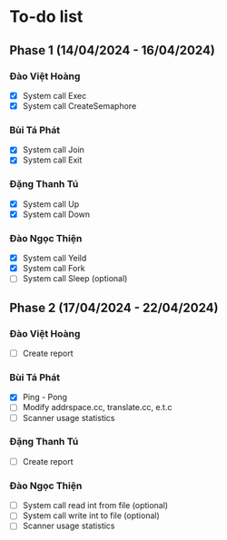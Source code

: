 # To-do list

## Phase 1 (14/04/2024 - 16/04/2024)

### Đào Việt Hoàng
- [x] System call Exec
- [x] System call CreateSemaphore

### Bùi Tá Phát
- [x] System call Join
- [x] System call Exit

### Đặng Thanh Tú
- [x] System call Up
- [x] System call Down

### Đào Ngọc Thiện
- [x] System call Yeild
- [x] System call Fork
- [ ] System call Sleep (optional)

## Phase 2 (17/04/2024 - 22/04/2024)

### Đào Việt Hoàng
- [ ] Create report

### Bùi Tá Phát
- [x] Ping - Pong
- [ ] Modify addrspace.cc, translate.cc, e.t.c
- [ ] Scanner usage statistics

### Đặng Thanh Tú
- [ ] Create report

### Đào Ngọc Thiện
- [ ] System call read int from file (optional)
- [ ] System call write int to file (optional)
- [ ] Scanner usage statistics